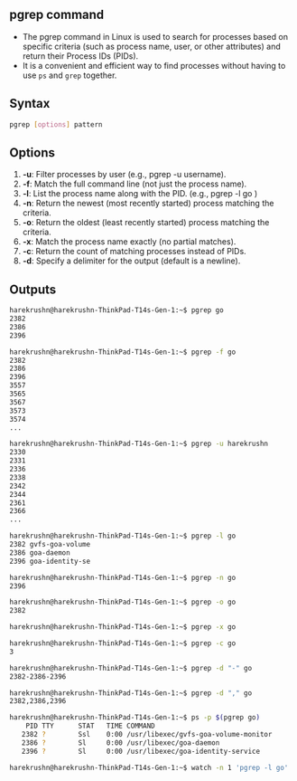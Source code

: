## pgrep command
- The pgrep command in Linux is used to search for processes based on specific criteria (such as process name, user, or other attributes) and return their Process IDs (PIDs).
- It is a convenient and efficient way to find processes without having to use `ps` and `grep` together.

## Syntax
```bash
pgrep [options] pattern
```
## Options
1. **-u**: Filter processes by user (e.g., pgrep -u username).
1. **-f**: Match the full command line (not just the process name).
1. **-l**: List the process name along with the PID. (e.g., pgrep -l go )
1. **-n**: Return the newest (most recently started) process matching the criteria.
1. **-o**: Return the oldest (least recently started) process matching the criteria.
1. **-x**: Match the process name exactly (no partial matches).
1. **-c**: Return the count of matching processes instead of PIDs.
1. **-d**: Specify a delimiter for the output (default is a newline).

## Outputs
```bash
harekrushn@harekrushn-ThinkPad-T14s-Gen-1:~$ pgrep go
2382
2386
2396

harekrushn@harekrushn-ThinkPad-T14s-Gen-1:~$ pgrep -f go
2382
2386
2396
3557
3565
3567
3573
3574
...

harekrushn@harekrushn-ThinkPad-T14s-Gen-1:~$ pgrep -u harekrushn
2330
2331
2336
2338
2342
2344
2361
2366
...

harekrushn@harekrushn-ThinkPad-T14s-Gen-1:~$ pgrep -l go
2382 gvfs-goa-volume
2386 goa-daemon
2396 goa-identity-se

harekrushn@harekrushn-ThinkPad-T14s-Gen-1:~$ pgrep -n go
2396

harekrushn@harekrushn-ThinkPad-T14s-Gen-1:~$ pgrep -o go
2382

harekrushn@harekrushn-ThinkPad-T14s-Gen-1:~$ pgrep -x go

harekrushn@harekrushn-ThinkPad-T14s-Gen-1:~$ pgrep -c go
3

harekrushn@harekrushn-ThinkPad-T14s-Gen-1:~$ pgrep -d "-" go
2382-2386-2396

harekrushn@harekrushn-ThinkPad-T14s-Gen-1:~$ pgrep -d "," go
2382,2386,2396

harekrushn@harekrushn-ThinkPad-T14s-Gen-1:~$ ps -p $(pgrep go)
    PID TTY      STAT   TIME COMMAND
   2382 ?        Ssl    0:00 /usr/libexec/gvfs-goa-volume-monitor
   2386 ?        Sl     0:00 /usr/libexec/goa-daemon
   2396 ?        Sl     0:00 /usr/libexec/goa-identity-service

harekrushn@harekrushn-ThinkPad-T14s-Gen-1:~$ watch -n 1 'pgrep -l go'

```